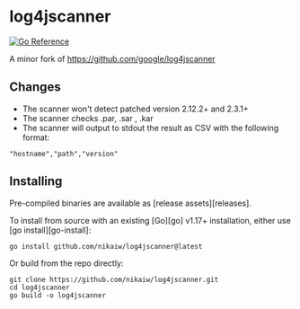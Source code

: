 # log4jscanner

[![Go Reference](https://pkg.go.dev/badge/github.com/google/log4jscanner/jar.svg)](https://pkg.go.dev/github.com/google/log4jscanner/jar)

A minor fork of https://github.com/google/log4jscanner

## Changes

- The scanner won't detect patched version 2.12.2+ and 2.3.1+
- The scanner checks .par, .sar , .kar
- The scanner will output to stdout the result as CSV with the following format:

``"hostname","path","version"``

## Installing

Pre-compiled binaries are available as [release assets][releases].

To install from source with an existing [Go][go] v1.17+ installation, either
use [go install][go-install]:

```
go install github.com/nikaiw/log4jscanner@latest
```

Or build from the repo directly:

```
git clone https://github.com/nikaiw/log4jscanner.git
cd log4jscanner
go build -o log4jscanner
```

